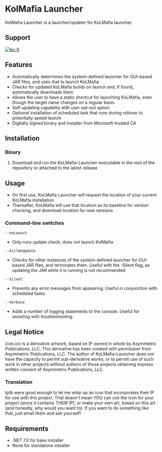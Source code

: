 # KolMafia Launcher

KolMafia Launcher is a launcher/updater for KoLMafia launcher.

## Support

[![ko-fi](https://ko-fi.com/img/githubbutton_sm.svg)](https://ko-fi.com/G2G6YI7DO)

## Features

* Automatically determines the system-defined launcher for GUI-based JAR files, and uses that to launch KoLMafia
* Checks for updated KoLMafia builds on launch and, if found, automatically downloads them
* Allows the user to have a static shortcut for launching KoLMafia, even though the target name changes on a regular basis
* Self-updating capability with user opt-out option
* Optional installation of scheduled task that runs during rollover to potentially speed launch
* Digitally signed binary and installer from Microsoft-trusted CA

## Installation

### Binary

1. Download and run the KoLMafia-Launcher executable in the root of the repository or attached to the latest release

## Usage

* On first use, KoLMafia Launcher will request the location of your current KoLMafia installation
* Thereafter, KoLMafia will use that location as its baseline for version checking, and download location for new versions

### Command-line switches

`--noLaunch`
* Only runs update check, does not launch KolMafia

`--killOnUpdate`
* Checks for other instances of the system-defined launcher for GUI-based JAR files, and terminates them. Useful with the -Silent flag, as updating the JAR while it is running is not recommended

`--Silent`
* Prevents any error messages from appearing. Useful in conjunction with scheduled tasks

`--Verbose`
* Adds a number of logging statements to the console. Useful for assisting with troubleshooting.

## Legal Notice

icon.ico is a derivative artwork, based on IP owned in whole by Asymmetric Publications, LLC. This derivative has been created with permission from Asymmetric Publications, LLC. The author of KoLMafia-Launcher does not have the capacity to permit sub-derivative works, or to permit use of such work in other projects without authors of those projects obtaining express written consent of Asymmetric Publications, LLC.

### Translation

tptb were good enough to let me whip up an icon that incorporates their IP for use with this project. That doesn't mean YOU can use the icon for your project (since it contains THEIR IP), or make your own art, based on this art (and honestly, why would you want to). If you want to do something like that, just email them and ask yourself!

## Requirements

* .NET 7.0 for base installer
* None for standalone installer
